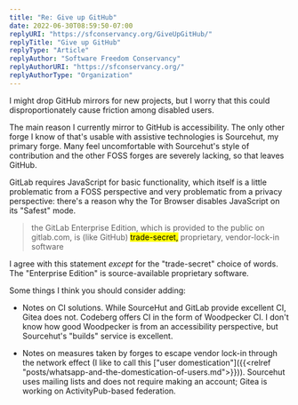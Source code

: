 ```yaml
---
title: "Re: Give up GitHub"
date: 2022-06-30T08:59:50-07:00
replyURI: "https://sfconservancy.org/GiveUpGitHub/"
replyTitle: "Give up GitHub"
replyType: "Article"
replyAuthor: "Software Freedom Conservancy"
replyAuthorURI: "https://sfconservancy.org/"
replyAuthorType: "Organization"
---
```

I might drop GitHub mirrors for new projects, but I worry that this could disproportionately cause friction among disabled users.

The main reason I currently mirror to GitHub is accessibility. The only other forge I know of that's usable with assistive technologies is Sourcehut, my primary forge. Many feel uncomfortable with Sourcehut's style of contribution and the other FOSS forges are severely lacking, so that leaves GitHub.

GitLab requires JavaScript for basic functionality, which itself is a little problematic from a FOSS perspective and very problematic from a privacy perspective: there's a reason why the Tor Browser disables JavaScript on its "Safest" mode.

> the GitLab Enterprise Edition, which is provided to the public on gitlab.com, is (like GitHub) <mark>trade-secret,</mark> proprietary, vendor-lock-in software

I agree with this statement _except_ for the "trade-secret" choice of words. The "Enterprise Edition" is source-available proprietary software.

Some things I think you should consider adding:

- Notes on CI solutions. While SourceHut and GitLab provide excellent CI, Gitea does not. Codeberg offers CI in the form of Woodpecker CI. I don't know how good Woodpecker is from an accessibility perspective, but Sourcehut's "builds" service is excellent.

- Notes on measures taken by forges to escape vendor lock-in through the network effect (I like to call this ["user domestication"]({{<relref "posts/whatsapp-and-the-domestication-of-users.md">}})). Sourcehut uses mailing lists and does not require making an account; Gitea is working on ActivityPub-based federation.

